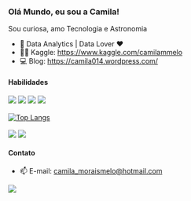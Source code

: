 ### Olá Mundo, eu sou a Camila!

Sou curiosa, amo Tecnologia e Astronomia 

- 🔭 Data Analytics | Data Lover ❤
- 🧞‍♀️ Kaggle: https://www.kaggle.com/camilammelo
- 💻 Blog: https://camila014.wordpress.com/

#### Habilidades
<img src="https://img.shields.io/badge/Amazon_AWS-232F3E?style=for-the-badge&logo=amazon-aws&logoColor=white"/> <img src="https://img.shields.io/badge/Python-14354C?style=for-the-badge&logo=python&logoColor=white"/> <img src="https://img.shields.io/badge/Colab-F9AB00?style=for-the-badge&logo=googlecolab&color=525252"> <img src="https://img.shields.io/badge/R-276DC3?style=for-the-badge&logo=r&logoColor=white"/>
<br><br>
[![Top Langs](https://github-readme-stats.vercel.app/api/top-langs/?username=camilamelo14&langs_count=8)](https://github.com/camilamelo14/github-readme-stats)
<br><br>
<img src="https://img.shields.io/badge/Tableau-E97627?style=for-the-badge&logo=Tableau&logoColor=white">
<img src="https://img.shields.io/badge/Salesforce-00A1E0?style=for-the-badge&logo=Salesforce&logoColor=white">

#### Contato
- 📫 E-mail: camila_moraismelo@hotmail.com
<a href="https://www.linkedin.com/in/camilammelo/" alt="Linkedin">
<img src="https://img.shields.io/badge/-Linkedin-0e76a8?style=for-the-badge&logo=Linkedin&logoColor=white&link=https://www.linkedin.com/in/iuricode" /></a>
  
<!--
**camilamelo14/camilamelo14** is a ✨ _special_ ✨ repository because its `README.md` (this file) appears on your GitHub profile.

Here are some ideas to get you started:

- 🔭 I’m currently working on ...
- 🌱 I’m currently learning ...
- 👯 I’m looking to collaborate on ...
- 🤔 I’m looking for help with ...
- 💬 Ask me about ...
- 📫 How to reach me: ...
- 😄 Pronouns: ...
- ⚡ Fun fact: ...
-->
